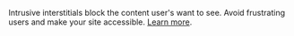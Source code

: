 Intrusive interstitials block the content user's want to see.
Avoid frustrating users and make your site accessible.
[Learn more](https://webmasters.googleblog.com/2016/08/helping-users-easily-access-content-on.html). 
